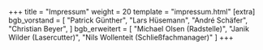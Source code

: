 +++
title = "Impressum"
weight = 20
template = "impressum.html"
[extra]
bgb_vorstand = [
    "Patrick Günther",
    "Lars Hüsemann",
    "André Schäfer",
    "Christian Beyer",
]
bgb_erweitert = [
    "Michael Olsen (Radstelle)",
    "Janik Wilder (Lasercutter)",
    "Nils Wollenteit (Schließfachmanager)"
]
+++